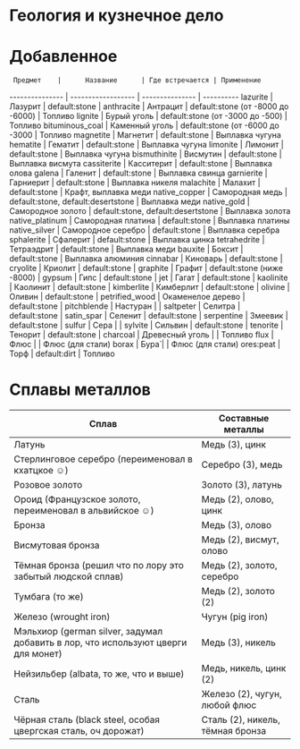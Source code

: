 Геология и кузнечное дело
=========================

# Добавленное
     Предмет    |      Название      | Где встречается | Применение 
--------------- | ------------------ | --------------- | ---------- 
lazurite        | Лазурит            |  default:stone  |
anthracite      | Антрацит           | default:stone (от -8000 до -6000) | Топливо
lignite         | Бурый уголь        | default:stone (от -3000 до -500) | Топливо
bituminous_coal | Каменный уголь     | default:stone (от -6000 до -3000 | Топливо
magnetite       | Магнетит           |  default:stone  | Выплавка чугуна
hematite        | Гематит            |  default:stone  | Выплавка чугуна
limonite        | Лимонит            |  default:stone  | Выплавка чугуна
bismuthinite    | Висмутин           |  default:stone  | Выплавка висмута
cassiterite     | Касситерит         |  default:stone  | Выплавка олова
galena          | Галенит            |  default:stone  | Выплавка свинца
garnierite      | Гарниерит          |  default:stone  | Выплавка никеля
malachite       | Малахит            |  default:stone  | Крафт, выплавка меди
native_copper   | Самородная медь    | default:stone, default:desertstone | Выплавка меди
native_gold     | Самородное золото  | default:stone, default:desertstone | Выплавка золота
native_platinum | Самородная платина |  default:stone  | Выплавка платины
native_silver   | Самородное серебро |  default:stone  | Выплавка серебра
sphalerite      | Сфалерит           |  default:stone  | Выплавка цинка
tetrahedrite    | Тетраэдрит         |  default:stone  | Выплавка меди
bauxite         | Боксит             |  default:stone  | Выплавка алюминия
cinnabar        | Киноварь           |  default:stone  |
cryolite        | Криолит            |  default:stone  |
graphite        | Графит             | default:stone (ниже -8000) |
gypsum          | Гипс               |  default:stone  |
jet             | Гагат              |  default:stone  |
kaolinite       | Каолинит           |  default:stone  |
kimberlite      | Кимберлит          |  default:stone  |
olivine         | Оливин             |  default:stone  |
petrified_wood  | Окаменелое дерево  |  default:stone  |
pitchblende     | Настуран           |                 |
saltpeter       | Селитра            |  default:stone  |
satin_spar      | Селенит            |  default:stone  |
serpentine      | Змеевик            |  default:stone  |
sulfur          | Сера               |                 |
sylvite         | Сильвин            |  default:stone  |
tenorite        | Тенорит            |  default:stone  |
charcoal        | Древесный уголь    |                 | Топливо
flux            | Флюс               |                 | Флюс (для стали)
borax           | Бура́               |                 | Флюс (для стали)
ores:peat       | Торф               |  default:dirt   | Топливо

# Сплавы металлов
Сплав | Составные металлы
----- | -----------------
Латунь | Медь (3), цинк
Стерлинговое серебро (переименовал в кхатцкое ☺) | Серебро (3), медь
Розовое золото | Золото (3), латунь
Ороид (Французское золото, переименовал в альвийское ☺) | Медь (2), олово, цинк
Бронза | Медь (3), олово
Висмутовая бронза | Медь (2), висмут, олово
Тёмная бронза (решил что по лору это забытый людской сплав) | Медь (2), золото, серебро
Тумбага (то же) | Медь (2), золото (2)
Железо (wrought iron) | Чугун (pig iron)
Мэльхиор (german silver, задумал добавить в лор, что используют цверги для монет) | Медь (3), никель
Нейзильбер (albata, то же, что и выше) | Медь, никель, цинк (2)
Сталь | Железо (2), чугун, любой флюс
Чёрная сталь (black steel, особая цвергская сталь, оч дорожат) | Сталь (2), никель, тёмная бронза
